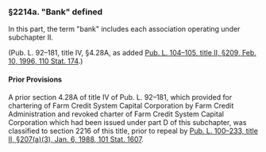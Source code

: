 ### §2214a. "Bank" defined ###

In this part, the term "bank" includes each association operating under subchapter II.

(Pub. L. 92–181, title IV, §4.28A, as added [Pub. L. 104–105, title II, §209, Feb. 10, 1996, 110 Stat. 174](/statviewer.htm?volume=110&page=174).)

#### Prior Provisions ####

A prior section 4.28A of title IV of Pub. L. 92–181, which provided for chartering of Farm Credit System Capital Corporation by Farm Credit Administration and revoked charter of Farm Credit System Capital Corporation which had been issued under part D of this subchapter, was classified to section 2216 of this title, prior to repeal by [Pub. L. 100–233, title II, §207(a)(3), Jan. 6, 1988, 101 Stat. 1607](/statviewer.htm?volume=101&page=1607).